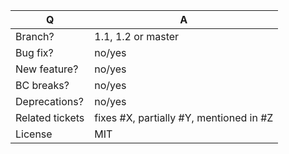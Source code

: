 | Q               | A
| --------------- | -----
| Branch?         | 1.1, 1.2 or master <!-- see the comment below -->
| Bug fix?        | no/yes
| New feature?    | no/yes
| BC breaks?      | no/yes
| Deprecations?   | no/yes <!-- don't forget to update UPGRADE-*.md file -->
| Related tickets | fixes #X, partially #Y, mentioned in #Z
| License         | MIT

<!--
 - Bug fixes must be submitted against the 1.1 or 1.2 branch (the lowest possible)
 - Features and deprecations must be submitted against the master branch
 - Make sure that the correct base branch is set
-->
